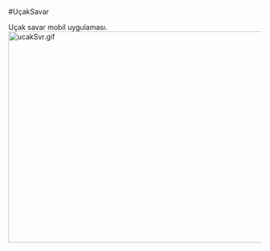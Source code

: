 #UçakSavar

Uçak savar mobil uygulaması. <br>
<img src="./app/ucakSvr.gif" alt="ucakSvr.gif" border="0" width="700px" height="420px"/>
